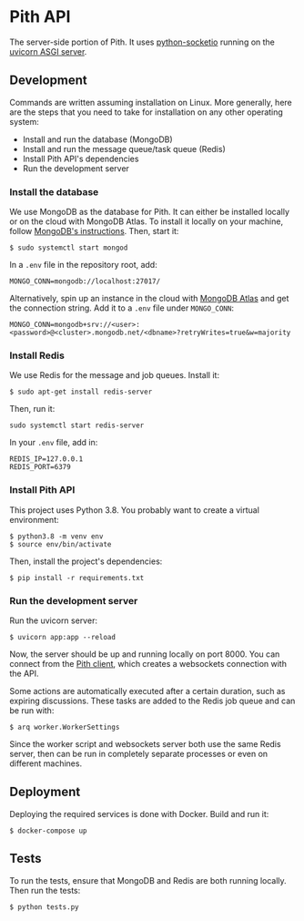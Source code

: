 # Pith API

The server-side portion of Pith. It uses [python-socketio](https://python-socketio.readthedocs.io/en/latest/index.html) running on the [uvicorn ASGI server](https://www.uvicorn.org/).

## Development

Commands are written assuming installation on Linux. More generally, here are the steps that you need to take for installation on any other operating system:

-   Install and run the database (MongoDB)
-   Install and run the message queue/task queue (Redis)
-   Install Pith API's dependencies
-   Run the development server

### Install the database

We use MongoDB as the database for Pith. It can either be installed locally or on the cloud with MongoDB Atlas. To install it locally on your machine, follow [MongoDB's instructions](https://docs.mongodb.com/manual/installation/). Then, start it:

```
$ sudo systemctl start mongod
```

In a `.env` file in the repository root, add:

```
MONGO_CONN=mongodb://localhost:27017/
```

Alternatively, spin up an instance in the cloud with [MongoDB Atlas](https://www.mongodb.com/cloud/atlas) and get the connection string. Add it to a `.env` file under `MONGO_CONN`:

```
MONGO_CONN=mongodb+srv://<user>:<password>@<cluster>.mongodb.net/<dbname>?retryWrites=true&w=majority
```

### Install Redis

We use Redis for the message and job queues. Install it:

```
$ sudo apt-get install redis-server
```

Then, run it:

```
sudo systemctl start redis-server
```

In your `.env` file, add in:

```
REDIS_IP=127.0.0.1
REDIS_PORT=6379
```

### Install Pith API

This project uses Python 3.8. You probably want to create a virtual environment:

```
$ python3.8 -m venv env
$ source env/bin/activate
```

Then, install the project's dependencies:

```
$ pip install -r requirements.txt
```

### Run the development server

Run the uvicorn server:

```
$ uvicorn app:app --reload
```

Now, the server should be up and running locally on port 8000. You can connect from the [Pith client](https://github.com/rainflame/pith-client), which creates a websockets connection with the API.

Some actions are automatically executed after a certain duration, such as expiring discussions. These tasks are added to the Redis job queue and can be run with:

```
$ arq worker.WorkerSettings
```

Since the worker script and websockets server both use the same Redis server, then can be run in completely separate processes or even on different machines.

## Deployment 

Deploying the required services is done with Docker. Build and run it:

```
$ docker-compose up 
```


## Tests

To run the tests, ensure that MongoDB and Redis are both running locally. Then run the tests:

```
$ python tests.py
```
